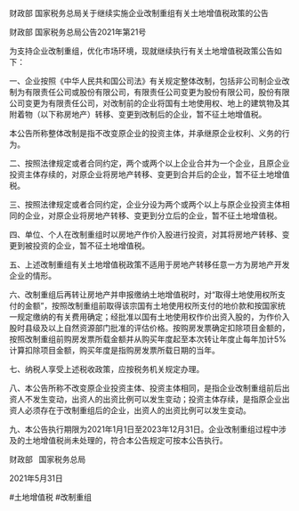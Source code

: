 财政部    国家税务总局关于继续实施企业改制重组有关土地增值税政策的公告

财政部    国家税务总局公告2021年第21号

为支持企业改制重组，优化市场环境，现就继续执行有关土地增值税政策公告如下：

一、企业按照《中华人民共和国公司法》有关规定整体改制，包括非公司制企业改制为有限责任公司或股份有限公司，有限责任公司变更为股份有限公司，股份有限公司变更为有限责任公司，对改制前的企业将国有土地使用权、地上的建筑物及其附着物（以下称房地产）转移、变更到改制后的企业，暂不征土地增值税。

本公告所称整体改制是指不改变原企业的投资主体，并承继原企业权利、义务的行为。

二、按照法律规定或者合同约定，两个或两个以上企业合并为一个企业，且原企业投资主体存续的，对原企业将房地产转移、变更到合并后的企业，暂不征土地增值税。

三、按照法律规定或者合同约定，企业分设为两个或两个以上与原企业投资主体相同的企业，对原企业将房地产转移、变更到分立后的企业，暂不征土地增值税。

四、单位、个人在改制重组时以房地产作价入股进行投资，对其将房地产转移、变更到被投资的企业，暂不征土地增值税。

五、上述改制重组有关土地增值税政策不适用于房地产转移任意一方为房地产开发企业的情形。

六、改制重组后再转让房地产并申报缴纳土地增值税时，对“取得土地使用权所支付的金额”，按照改制重组前取得该宗国有土地使用权所支付的地价款和按国家统一规定缴纳的有关费用确定；经批准以国有土地使用权作价出资入股的，为作价入股时县级及以上自然资源部门批准的评估价格。按购房发票确定扣除项目金额的，按照改制重组前购房发票所载金额并从购买年度起至本次转让年度止每年加计5%计算扣除项目金额，购买年度是指购房发票所载日期的当年。

七、纳税人享受上述税收政策，应按税务机关规定办理。

八、本公告所称不改变原企业投资主体、投资主体相同，是指企业改制重组前后出资人不发生变动，出资人的出资比例可以发生变动；投资主体存续，是指原企业出资人必须存在于改制重组后的企业，出资人的出资比例可以发生变动。

九、本公告执行期限为2021年1月1日至2023年12月31日。企业改制重组过程中涉及的土地增值税尚未处理的，符合本公告规定可按本公告执行。


财政部    国家税务总局

2021年5月31日

#土地增值税 #改制重组
